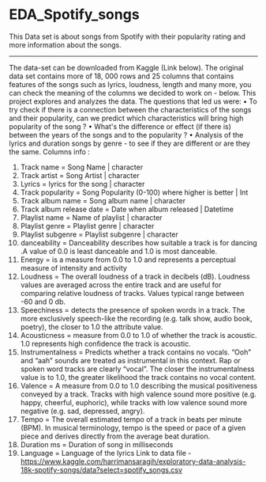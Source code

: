 # EDA_Spotify_songs
This Data set is about songs from Spotify with their popularity rating and more information about the songs.
________________________________________
The data-set can be downloaded from Kaggle (Link below). The original data set contains more of 18, 000 rows and 25 columns that contains features of the songs such as lyrics, loudness, length and many more, you can check the meaning of the columns we decided to work on - below. This project explores and analyzes the data. The questions that led us were:
•	To try check if there is a connection between the characteristics of the songs and their popularity, can we predict which characteristics will bring high popularity of the song ?
•	What's the difference or effect (if there is) between the years of the songs and to the popularity ?
•	Analysis of the lyrics and duration songs by genre - to see if they are different or are they the same.
Columns info :
1.	Track name = Song Name | character
2.	Track artist = Song Artist | character
3.	Lyrics = lyrics for the song | character
4.	Track popularity = Song Popularity (0-100) where higher is better | Int
5.	Track album name = Song album name | character
6.	Track album release date = Date when album released | Datetime
7.	Playlist name = Name of playlist | character
8.	Playlist genre = Playlist genre | character
9.	Playlist subgenre = Playlist subgenre | character
10.	danceability = Danceability describes how suitable a track is for dancing .A value of 0.0 is least danceable and 1.0 is most danceable.
11.	Energy = is a measure from 0.0 to 1.0 and represents a perceptual measure of intensity and activity
12.	Loudness = The overall loudness of a track in decibels (dB). Loudness values are averaged across the entire track and are useful for comparing relative loudness of tracks. Values typical range between -60 and 0 db.
13.	Speechiness = detects the presence of spoken words in a track. The more exclusively speech-like the recording (e.g. talk show, audio book, poetry), the closer to 1.0 the attribute value.
14.	Acousticness = measure from 0.0 to 1.0 of whether the track is acoustic. 1.0 represents high confidence the track is acoustic.
15.	Instrumentalness = Predicts whether a track contains no vocals. “Ooh” and “aah” sounds are treated as instrumental in this context. Rap or spoken word tracks are clearly “vocal”. The closer the instrumentalness value is to 1.0, the greater likelihood the track contains no vocal content.
16.	Valence = A measure from 0.0 to 1.0 describing the musical positiveness conveyed by a track. Tracks with high valence sound more positive (e.g. happy, cheerful, euphoric), while tracks with low valence sound more negative (e.g. sad, depressed, angry).
17.	Tempo = The overall estimated tempo of a track in beats per minute (BPM). In musical terminology, tempo is the speed or pace of a given piece and derives directly from the average beat duration.
18.	Duration ms = Duration of song in milliseconds
19.	Language = Language of the lyrics
Link to data file - https://www.kaggle.com/harrimansaragih/exploratory-data-analysis-18k-spotify-songs/data?select=spotify_songs.csv

